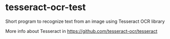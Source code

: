 # tesseract-ocr-test
Short program to recognize text from an image using Tesseract OCR library

More info about Tesseract in https://github.com/tesseract-ocr/tesseract
